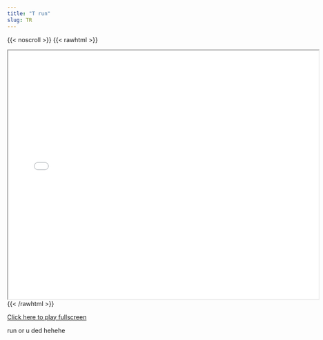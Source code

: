 ```yaml
---
title: "T run"
slug: TR
---
```


{{< noscroll >}}
{{< rawhtml >}}
<iframe width="720" height="576" name="iframe" src="/cjs-garchive/TR/index.html"></iframe>
{{< /rawhtml >}}

[Click here to play fullscreen](/cjs-garchive/TR)

run or u ded hehehe
